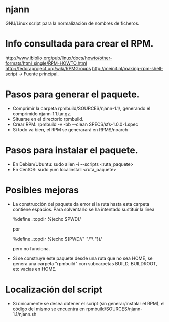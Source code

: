 njann
=====
GNU/Linux script para la normalización de nombres de ficheros.

Info consultada para crear el RPM.
===
http://www.ibiblio.org/pub/linux/docs/howto/other-formats/html_single/RPM-HOWTO.html
http://fedoraproject.org/wiki/RPMGroups
http://meinit.nl/making-rpm-shell-script -> Fuente principal.

Pasos para generar el paquete.
===
- Comprimir la carpeta rpmbuild/SOURCES/njann-1.1/, generando el comprimido njann-1.1.tar.gz.
- Situarse en el directorio rpmbuild.
- Crear RPM: rpmbuild -v -bb --clean SPECS/sfs-1.0.0-1.spec
- Si todo va bien, el RPM se generarará en RPMS/noarch

Pasos para instalar el paquete.
===
- En Debian/Ubuntu: sudo alien -i --scripts <ruta_paquete>
- En CentOS: sudo yum localinstall <ruta_paquete>

Posibles mejoras
===
- La construcción del paquete da error si la ruta hasta esta carpeta contiene
  espacios. Para solventarlo se ha intentado sustituir la línea 

	%define _topdir %(echo $PWD)/

  por

	%define _topdir %(echo ${PWD//" "/"\ "})/

  pero no funciona.

- Si se construye este paquete desde una ruta que no sea HOME, se genera una 
carpeta "rpmbuild" con subcarpetas BUILD, BUILDROOT, etc vacías en HOME.

Localización del script
===
- Si únicamente se desea obtener el script (sin generar/instalar el RPM), el código del mismo se encuentra en rpmbuild/SOURCES/njann-1.1/njann.sh
